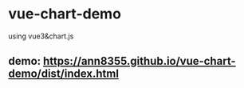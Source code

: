 # vue-chart-demo
using vue3&amp;chart.js
## demo: https://ann8355.github.io/vue-chart-demo/dist/index.html
